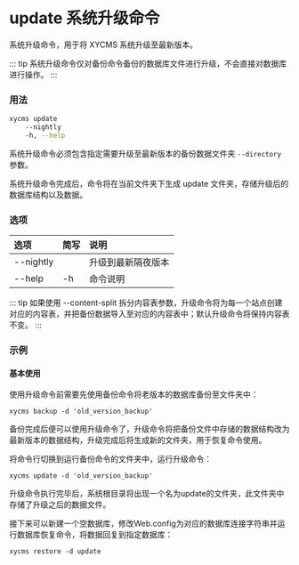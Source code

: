 # update 系统升级命令

系统升级命令，用于将 XYCMS 系统升级至最新版本。

::: tip
系统升级命令仅对备份命令备份的数据库文件进行升级，不会直接对数据库进行操作。
:::

### 用法

```sh
xycms update
    --nightly
    -h, --help
```

系统升级命令必须包含指定需要升级至最新版本的备份数据文件夹 `--directory` 参数。

系统升级命令完成后，命令将在当前文件夹下生成 update 文件夹，存储升级后的数据库结构以及数据。

### 选项

| 选项 | 简写 | 说明 |
|:-----|:-----|:------|
| --nightly |  | 升级到最新隔夜版本 |
| --help | -h | 命令说明 |

::: tip
如果使用 --content-split 拆分内容表参数，升级命令将为每一个站点创建对应的内容表，并把备份数据导入至对应的内容表中；默认升级命令将保持内容表不变。
:::

### 示例

#### 基本使用

使用升级命令前需要先使用备份命令将老版本的数据库备份至文件夹中：

`xycms backup -d 'old_version_backup'`

备份完成后便可以使用升级命令了，升级命令将把备份文件中存储的数据结构改为最新版本的数据结构，升级完成后将生成新的文件夹，用于恢复命令使用。

将命令行切换到运行备份命令的文件夹中，运行升级命令：

`xycms update -d 'old_version_backup'`

升级命令执行完毕后，系统根目录将出现一个名为update的文件夹，此文件夹中存储了升级之后的数据文件。

接下来可以新建一个空数据库，修改Web.config为对应的数据库连接字符串并运行数据库恢复命令，将数据回复到指定数据库：

`xycms restore -d update`